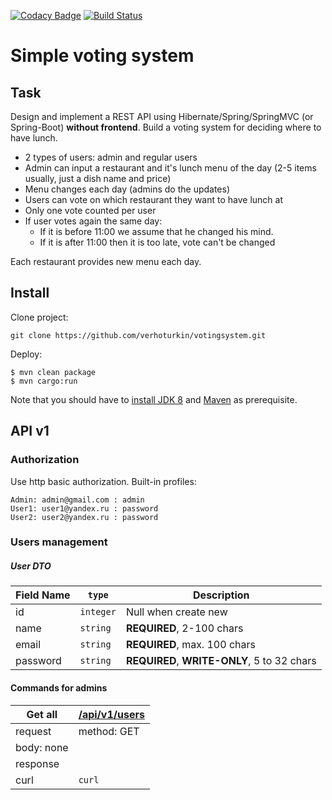 [![Codacy Badge](https://api.codacy.com/project/badge/Grade/53a402e5f60749d3a4f8580156429c65)](https://www.codacy.com/app/verhoturkin/votingsystem?utm_source=github.com&amp;utm_medium=referral&amp;utm_content=verhoturkin/votingsystem&amp;utm_campaign=Badge_Grade)
[![Build Status](https://travis-ci.org/verhoturkin/votingsystem.svg?branch=master)](https://travis-ci.org/verhoturkin/votingsystem)

# Simple voting system
## Task
Design and implement a REST API using Hibernate/Spring/SpringMVC (or Spring-Boot) **without frontend**.
Build a voting system for deciding where to have lunch.

* 2 types of users: admin and regular users
* Admin can input a restaurant and it's lunch menu of the day (2-5 items usually, just a dish name and price)
* Menu changes each day (admins do the updates)
* Users can vote on which restaurant they want to have lunch at
* Only one vote counted per user
* If user votes again the same day:
    - If it is before 11:00 we assume that he changed his mind.
    - If it is after 11:00 then it is too late, vote can't be changed
    
Each restaurant provides new menu each day.

## Install
Clone project:
```console
git clone https://github.com/verhoturkin/votingsystem.git
```
Deploy:
```console
$ mvn clean package
$ mvn cargo:run
```
Note that you should have to [install JDK 8](http://www.oracle.com/technetwork/java/javase/downloads/jdk8-downloads-2133151.html) and [Maven](https://maven.apache.org/install.html) as prerequisite.

## API v1
### Authorization
Use http basic authorization.
Built-in profiles:
```console
Admin: admin@gmail.com : admin
User1: user1@yandex.ru : password
User2: user2@yandex.ru : password
```
### Users management
##### User DTO

Field Name | `type` | Description
--- | --- | ---
id | `integer` | Null when create new
name | `string` | **REQUIRED**, 2-100 chars
email | `string` | **REQUIRED**,  max. 100 chars 
password | `string` | **REQUIRED**, **WRITE-ONLY**, 5 to 32 chars 

#### Commands for admins

| Get all |[/api/v1/users](http://localhost:8080/voting/api/v1/users) |
|----------|------------------------------------------------|
| request  | method: GET
body: none |
| response |                                                |
| curl | `curl` |






